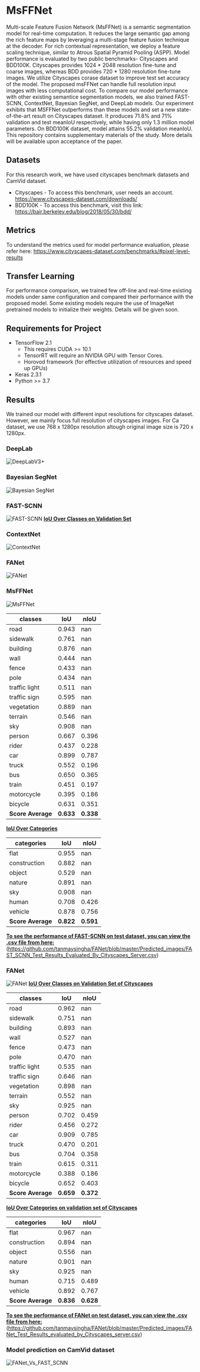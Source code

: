 # MsFFNet
Multi-scale Feature Fusion Network (MsFFNet) is a semantic segmentation model for real-time computation. It reduces the large semantic gap among the rich feature maps by leveraging a multi-stage feature fusion technique at the decoder. For rich contextual representation, we deploy a feature scaling technique, similar to Atrous Spatial Pyramid Pooling (ASPP).
Model performance is evaluated by two public benchmarks- Cityscapes and BDD100K. Cityscapes provides 1024 * 2048 resolution fine-tune and coarse images, whereas BDD provides 720 * 1280 resolution fine-tune images. We utilize Cityscapes corase dataset to improve test set accuracy of the model. The proposed msFFNet can handle full resolution input images with less computational cost. To compare our model performance with other existing semantice segmentation models, we also trained FAST-SCNN, ContextNet, Bayesian SegNet, and DeepLab models. Our experiment exhibits that MSFFNet outperforms than these models and set a new state-of-the-art result on Cityscapes dataset. It produces 71.8% and 71% validation and test meanIoU respectively, while having only 1.3 million model parameters. On BDD100K dataset, model attains 55.2% validation meanIoU. This repository contains supplementary materials of the study. More details will be available upon acceptance of the paper. 

## Datasets
For this research work, we have used cityscapes benchmark datasets and CamVid dataset.
* Cityscapes - To access this benchmark, user needs an account. https://www.cityscapes-dataset.com/downloads/     
* BDD100K - To access this benchmark, visit this link: https://bair.berkeley.edu/blog/2018/05/30/bdd/

## Metrics
To understand the metrics used for model performance evaluation, please  refer here: https://www.cityscapes-dataset.com/benchmarks/#pixel-level-results

## Transfer Learning
For performance comparison, we trained few off-line and real-time existing models under same configuration and compared their performance with the proposed model. Some existing models require the use of ImageNet pretrained models to initialize their weights. Details will be given soon.

## Requirements for Project
* TensorFlow 2.1
  * This requires CUDA >= 10.1
  * TensorRT will require an NVIDIA GPU with Tensor Cores.
  * Horovod framework (for effective utilization of resources and speed up GPUs)
* Keras 2.3.1
* Python >= 3.7

## Results
We trained our model with different input resolutions for cityscapes dataset. However, we mainly focus full resolution of cityscapes images. For Ca dataset, we use 768 x 1280px resolution altough original image size is 720 x 1280px. 

### DeepLab
![DeepLabV3+](https://github.com/tanmaysingha/FANet/blob/master/Predicted_images/DeepLab.png?raw=true)

### Bayesian SegNet
![Bayesian SegNet](https://github.com/tanmaysingha/FANet/blob/master/Predicted_images/bayes_segnet.png?raw=true)

### FAST-SCNN
![FAST-SCNN](https://github.com/tanmaysingha/FANet/blob/master/Predicted_images/fast_scnn.png?raw=true)
<b><u>IoU Over Classes on Validation Set</b></u>

### ContextNet
![ContextNet](https://github.com/tanmaysingha/FANet/blob/master/Predicted_images/separable_UNet.png?raw=true)

### FANet
![FANet](https://github.com/tanmaysingha/FANet/blob/master/Predicted_images/separable_UNet.png?raw=true)

### MsFFNet
![MsFFNet](https://github.com/tanmaysingha/FANet/blob/master/Predicted_images/separable_UNet.png?raw=true)

classes       |  IoU  |   nIoU
--------------|-------|---------
road          | 0.943 |    nan
sidewalk      | 0.761 |    nan
building      | 0.876 |    nan
wall          | 0.444 |    nan
fence         | 0.433 |    nan
pole          | 0.434 |    nan
traffic light | 0.511 |    nan
traffic sign  | 0.595 |    nan
vegetation    | 0.889 |    nan
terrain       | 0.546 |    nan
sky           | 0.908 |    nan
person        | 0.667 |  0.396
rider         | 0.437 |  0.228
car           | 0.899 |  0.787
truck         | 0.552 |  0.196
bus           | 0.650 |  0.365
train         | 0.451 |  0.197
motorcycle    | 0.395 |  0.186
bicycle       | 0.631 |  0.351
<b>Score Average | <b>0.633 | <b>0.338
 
 <b><u>IoU Over Categories </b></u>

categories    |  IoU   |  nIoU
--------------|--------|--------
flat          | 0.955  |   nan
construction  | 0.882  |   nan
object        | 0.529  |   nan
nature        | 0.891  |   nan
sky           | 0.908  |   nan
human         | 0.708  | 0.426
vehicle       | 0.878  | 0.756
<b>Score Average | <b>0.822  | <b>0.591
 
 <b><u>To see the performance of FAST-SCNN on test dataset, you can view the .csv file from here: </b></u>
 (https://github.com/tanmaysingha/FANet/blob/master/Predicted_images/FAST_SCNN_Test_Results_Evaluated_By_Cityscapes_Server.csv)

### FANet
![FANet](https://github.com/tanmaysingha/FANet/blob/master/Predicted_images/FANet.png?raw=true)
<b><u>IoU Over Classes on Validation Set of Cityscapes</b></u>

classes       |  IoU  |   nIoU
--------------|-------|---------
road          | 0.962 |    nan
sidewalk      | 0.751 |    nan
building      | 0.893 |    nan
wall          | 0.527 |    nan
fence         | 0.473 |    nan
pole          | 0.470 |    nan
traffic light | 0.535 |    nan
traffic sign  | 0.646 |    nan
vegetation    | 0.898 |    nan
terrain       | 0.552 |    nan
sky           | 0.925 |    nan
person        | 0.702 |  0.459
rider         | 0.456 |  0.272
car           | 0.909 |  0.785
truck         | 0.470 |  0.201
bus           | 0.704 |  0.358
train         | 0.615 |  0.311
motorcycle    | 0.388 |  0.186
bicycle       | 0.652 |  0.403
<b>Score Average | <b>0.659 | <b>0.372

<b><u>IoU Over Categories on validation set of Cityscapes</b></u>

categories    |  IoU   |  nIoU
--------------|--------|--------
flat          | 0.967  |   nan
construction  | 0.894  |   nan
object        | 0.556  |   nan
nature        | 0.901  |   nan
sky           | 0.925  |   nan
human         | 0.715  | 0.489
vehicle       | 0.892  | 0.767
<b>Score Average | <b>0.836  | <b>0.628
 
 <b><u>To see the performance of FANet on test dataset, you can view the .csv file from here:</b></u>
  (https://github.com/tanmaysingha/FANet/blob/master/Predicted_images/FANet_Test_Results_evaluated_by_Cityscapes_server.csv)

### Model prediction on CamVid dataset
![FANet_Vs_FAST_SCNN](https://github.com/tanmaysingha/FANet/blob/master/Predicted_images/CamVid_prediction.png?raw=true)

